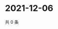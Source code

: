 # 2021-12-06

共 0 条

<!-- BEGIN WEIBO -->
<!-- 最后更新时间 Mon Dec 06 2021 04:12:06 GMT+0800 (China Standard Time) -->

<!-- END WEIBO -->

